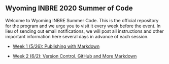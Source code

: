 
## Wyoming INBRE 2020 Summer of Code

Welcome to Wyoming INBRE Summer Code.  This is the official repository for the program and we urge you to visit it every week before the event.  In lieu of sending out email notifications, we will post all instructions and other important information here several days in advance of each session.

- [Week 1 (5/26): Publishing with Markdown](week1/README.md)

- [Week 2 (6/2): Version Control, GitHub and More Markdown](week2/README.md)
